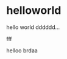# helloworld
<html>
  <head>
  </head>
  <body>
    <div>
      hello world dddddd...
    </div>
  </body> 
</html>

fff

helloo brdaa
